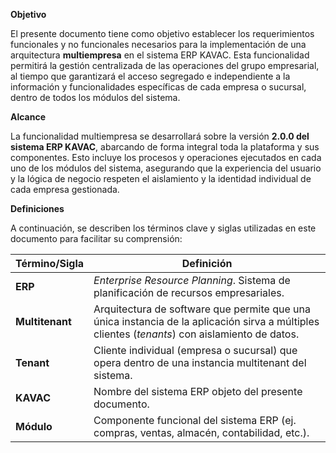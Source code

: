 **Objetivo**

El presente documento tiene como objetivo establecer los requerimientos funcionales y no funcionales necesarios para la implementación de una arquitectura **multiempresa** en el sistema ERP KAVAC. Esta funcionalidad permitirá la gestión centralizada de las operaciones del grupo empresarial, al tiempo que garantizará el acceso segregado e independiente a la información y funcionalidades específicas de cada empresa o sucursal, dentro de todos los módulos del sistema.

**Alcance**

La funcionalidad multiempresa se desarrollará sobre la versión **2.0.0 del sistema ERP KAVAC**, abarcando de forma integral toda la plataforma y sus componentes. Esto incluye los procesos y operaciones ejecutados en cada uno de los módulos del sistema, asegurando que la experiencia del usuario y la lógica de negocio respeten el aislamiento y la identidad individual de cada empresa gestionada.


**Definiciones**

A continuación, se describen los términos clave y siglas utilizadas en este documento para facilitar su comprensión:

| Término/Sigla | Definición |
|---------------|------------|
| **ERP**       | *Enterprise Resource Planning*. Sistema de planificación de recursos empresariales. |
| **Multitenant** | Arquitectura de software que permite que una única instancia de la aplicación sirva a múltiples clientes (*tenants*) con aislamiento de datos. |
| **Tenant**    | Cliente individual (empresa o sucursal) que opera dentro de una instancia multitenant del sistema. |
| **KAVAC**     | Nombre del sistema ERP objeto del presente documento. |
| **Módulo**    | Componente funcional del sistema ERP (ej. compras, ventas, almacén, contabilidad, etc.). |
